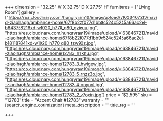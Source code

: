 +++
dimension = "32.25\" W X 32.75\" D X  27.75\" H"
furnitures = ["Living Room"]
gallery = ["https://res.cloudinary.com/hungryram19/image/upload/v1638467213/navid-ziaolhagh/ambiance-home/67f8b22f077d1bb9c524c5245a66ac2el-b643758216xd-w1020_h770_q80_gzieuu.jpg", "https://res.cloudinary.com/hungryram19/image/upload/v1638467213/navid-ziaolhagh/ambiance-home/67f8b22f077d1bb9c524c5245a66ac2el-b181187841xd-w1020_h770_q80_tzw90z.jpg", "https://res.cloudinary.com/hungryram19/image/upload/v1638467213/navid-ziaolhagh/ambiance-home/12783_h1lkhu.jpg", "https://res.cloudinary.com/hungryram19/image/upload/v1638467213/navid-ziaolhagh/ambiance-home/12783_3_hwigew.jpg", "https://res.cloudinary.com/hungryram19/image/upload/v1638467213/navid-ziaolhagh/ambiance-home/12783_5_rnzz3o.jpg", "https://res.cloudinary.com/hungryram19/image/upload/v1638467213/navid-ziaolhagh/ambiance-home/12783_4_onyuvl.jpg", "https://res.cloudinary.com/hungryram19/image/upload/v1638467213/navid-ziaolhagh/ambiance-home/12783_2_v7oxin.jpg"]
price = "$2,595"
sku = "12783"
title = "Accent Chair #12783"
warranty = ""
[search_engine_optimization]
meta_description = ""
title_tag = ""

+++
